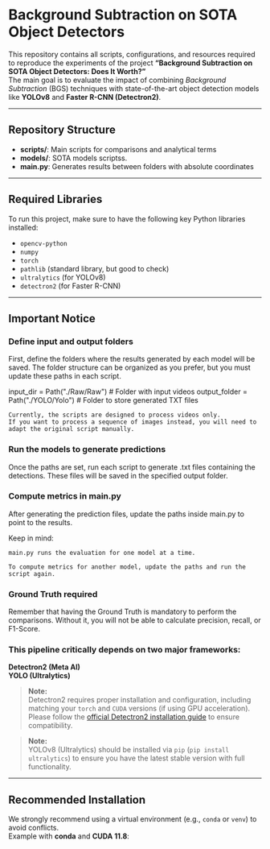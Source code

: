 # Background Subtraction on SOTA Object Detectors

This repository contains all scripts, configurations, and resources required to reproduce the experiments of the project **“Background Subtraction on SOTA Object Detectors: Does It Worth?”**  
The main goal is to evaluate the impact of combining *Background Subtraction* (BGS) techniques with state-of-the-art object detection models like **YOLOv8** and **Faster R-CNN (Detectron2)**.

---

## Repository Structure

- **scripts/**: Main scripts for comparisons and analytical terms
- **models/**: SOTA models scriptss.
- **main.py**: Generates results between folders with absolute coordinates

---

## Required Libraries

To run this project, make sure to have the following key Python libraries installed:

- `opencv-python`
- `numpy`
- `torch`
- `pathlib` (standard library, but good to check)
- `ultralytics` (for YOLOv8)
- `detectron2` (for Faster R-CNN)

---



## Important Notice

### Define input and output folders

First, define the folders where the results generated by each model will be saved.
The folder structure can be organized as you prefer, but you must update these paths in each script.

input_dir = Path("./Raw/Raw")          # Folder with input videos
output_folder = Path("./YOLO/Yolo")    # Folder to store generated TXT files

    Currently, the scripts are designed to process videos only.
    If you want to process a sequence of images instead, you will need to adapt the original script manually.

### Run the models to generate predictions

Once the paths are set, run each script to generate .txt files containing the detections.
These files will be saved in the specified output folder.

### Compute metrics in main.py

After generating the prediction files, update the paths inside main.py to point to the results.

Keep in mind:

    main.py runs the evaluation for one model at a time.

    To compute metrics for another model, update the paths and run the script again.

### Ground Truth required

Remember that having the Ground Truth is mandatory to perform the comparisons.
Without it, you will not be able to calculate precision, recall, or F1-Score.


### This pipeline critically depends on two major frameworks:
 **Detectron2 (Meta AI)**  
 **YOLO (Ultralytics)**

> **Note:**  
Detectron2 requires proper installation and configuration, including matching your `torch` and `CUDA` versions (if using GPU acceleration). Please follow the [official Detectron2 installation guide](https://detectron2.readthedocs.io/) to ensure compatibility.

> **Note:**  
YOLOv8 (Ultralytics) should be installed via `pip` (`pip install ultralytics`) to ensure you have the latest stable version with full functionality.

---

## Recommended Installation

We strongly recommend using a virtual environment (e.g., `conda` or `venv`) to avoid conflicts.  
Example with **conda** and **CUDA 11.8**:

